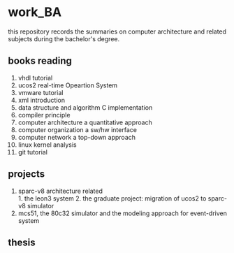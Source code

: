 # work_BA
this repository records the summaries on computer architecture and
related subjects during the bachelor's degree.

## books reading  
  1. vhdl tutorial
  2. ucos2 real-time Opeartion System
  3. vmware tutorial
  4. xml introduction
  5. data structure and algorithm C implementation
  6. compiler principle
  7. computer architecture a quantitative approach
  8. computer organization a sw/hw interface
  9. computer network a top-down approach
  10. linux kernel analysis
  11. git tutorial

## projects  
  1. sparc-v8 architecture related  
    1. the leon3 system
    2. the graduate project: migration of ucos2 to sparc-v8 simulator
  2. mcs51, the 80c32 simulator and the modeling approach for event-driven system  

## thesis  

